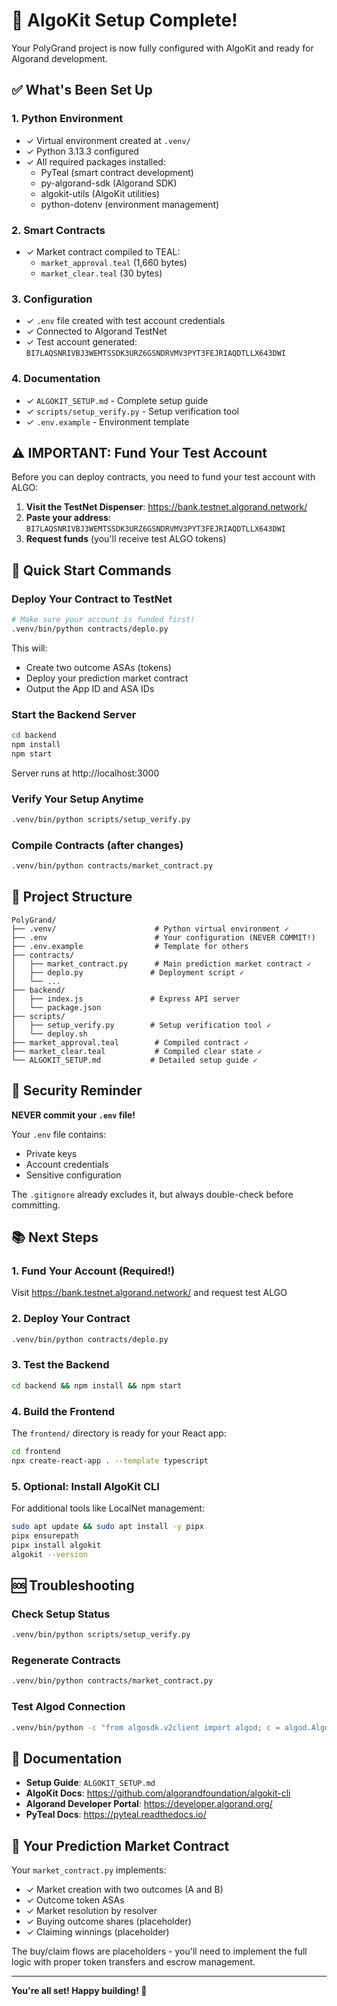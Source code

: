 # 🎉 AlgoKit Setup Complete!

Your PolyGrand project is now fully configured with AlgoKit and ready for Algorand development.

## ✅ What's Been Set Up

### 1. Python Environment
- ✓ Virtual environment created at `.venv/`
- ✓ Python 3.13.3 configured
- ✓ All required packages installed:
  - PyTeal (smart contract development)
  - py-algorand-sdk (Algorand SDK)
  - algokit-utils (AlgoKit utilities)
  - python-dotenv (environment management)

### 2. Smart Contracts
- ✓ Market contract compiled to TEAL:
  - `market_approval.teal` (1,660 bytes)
  - `market_clear.teal` (30 bytes)

### 3. Configuration
- ✓ `.env` file created with test account credentials
- ✓ Connected to Algorand TestNet
- ✓ Test account generated: `BI7LAQSNRIVBJ3WEMTSSDK3URZ6GSNDRVMV3PYT3FEJRIAQDTLLX643DWI`

### 4. Documentation
- ✓ `ALGOKIT_SETUP.md` - Complete setup guide
- ✓ `scripts/setup_verify.py` - Setup verification tool
- ✓ `.env.example` - Environment template

## ⚠️ IMPORTANT: Fund Your Test Account

Before you can deploy contracts, you need to fund your test account with ALGO:

1. **Visit the TestNet Dispenser**: https://bank.testnet.algorand.network/
2. **Paste your address**: `BI7LAQSNRIVBJ3WEMTSSDK3URZ6GSNDRVMV3PYT3FEJRIAQDTLLX643DWI`
3. **Request funds** (you'll receive test ALGO tokens)

## 🚀 Quick Start Commands

### Deploy Your Contract to TestNet

```bash
# Make sure your account is funded first!
.venv/bin/python contracts/deplo.py
```

This will:
- Create two outcome ASAs (tokens)
- Deploy your prediction market contract
- Output the App ID and ASA IDs

### Start the Backend Server

```bash
cd backend
npm install
npm start
```

Server runs at http://localhost:3000

### Verify Your Setup Anytime

```bash
.venv/bin/python scripts/setup_verify.py
```

### Compile Contracts (after changes)

```bash
.venv/bin/python contracts/market_contract.py
```

## 📁 Project Structure

```
PolyGrand/
├── .venv/                      # Python virtual environment ✓
├── .env                        # Your configuration (NEVER COMMIT!)
├── .env.example                # Template for others
├── contracts/
│   ├── market_contract.py      # Main prediction market contract ✓
│   ├── deplo.py               # Deployment script ✓
│   └── ...
├── backend/
│   ├── index.js               # Express API server
│   └── package.json
├── scripts/
│   ├── setup_verify.py        # Setup verification tool ✓
│   └── deploy.sh
├── market_approval.teal        # Compiled contract ✓
├── market_clear.teal           # Compiled clear state ✓
└── ALGOKIT_SETUP.md           # Detailed setup guide ✓
```

## 🔐 Security Reminder

**NEVER commit your `.env` file!**

Your `.env` file contains:
- Private keys
- Account credentials
- Sensitive configuration

The `.gitignore` already excludes it, but always double-check before committing.

## 📚 Next Steps

### 1. Fund Your Account (Required!)
Visit https://bank.testnet.algorand.network/ and request test ALGO

### 2. Deploy Your Contract
```bash
.venv/bin/python contracts/deplo.py
```

### 3. Test the Backend
```bash
cd backend && npm install && npm start
```

### 4. Build the Frontend
The `frontend/` directory is ready for your React app:
```bash
cd frontend
npx create-react-app . --template typescript
```

### 5. Optional: Install AlgoKit CLI

For additional tools like LocalNet management:

```bash
sudo apt update && sudo apt install -y pipx
pipx ensurepath
pipx install algokit
algokit --version
```

## 🆘 Troubleshooting

### Check Setup Status
```bash
.venv/bin/python scripts/setup_verify.py
```

### Regenerate Contracts
```bash
.venv/bin/python contracts/market_contract.py
```

### Test Algod Connection
```bash
.venv/bin/python -c "from algosdk.v2client import algod; c = algod.AlgodClient('', 'https://testnet-api.algonode.cloud'); print(c.status())"
```

## 📖 Documentation

- **Setup Guide**: `ALGOKIT_SETUP.md`
- **AlgoKit Docs**: https://github.com/algorandfoundation/algokit-cli
- **Algorand Developer Portal**: https://developer.algorand.org/
- **PyTeal Docs**: https://pyteal.readthedocs.io/

## 🎯 Your Prediction Market Contract

Your `market_contract.py` implements:
- ✓ Market creation with two outcomes (A and B)
- ✓ Outcome token ASAs
- ✓ Market resolution by resolver
- ✓ Buying outcome shares (placeholder)
- ✓ Claiming winnings (placeholder)

The buy/claim flows are placeholders - you'll need to implement the full logic with proper token transfers and escrow management.

---

**You're all set! Happy building! 🚀**
